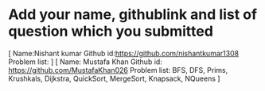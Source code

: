 # Add your name, githublink and list of question which you submitted

[
 Name:Nishant kumar
 Github id:https://github.com/nishantkumar1308
 Problem list:
]
[
 Name: Mustafa Khan
 Github id: https://github.com/MustafaKhan026
 Problem list: BFS, DFS, Prims, Krushkals, Dijkstra, QuickSort,         MergeSort, Knapsack, NQueens
]